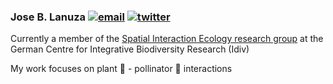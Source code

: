 ### Jose B. Lanuza  <a href="mailto:barragansljose@gmail.com"><img src="https://img.icons8.com/color/26/000000/gmail.png" alt="email"/></a>   <a href="https://twitter.com/barragan_lanuza"><img src="https://img.icons8.com/color/26/000000/twitter-squared.png" alt="twitter"/></a>


Currently a member of the [Spatial Interaction Ecology research group](https://www.idiv.de/en/groups-and-people/core-groups/spatial-interaction-ecology.html) at the German Centre for Integrative Biodiversity Research (Idiv)


My work focuses on plant :blossom: - pollinator :bee: interactions 

